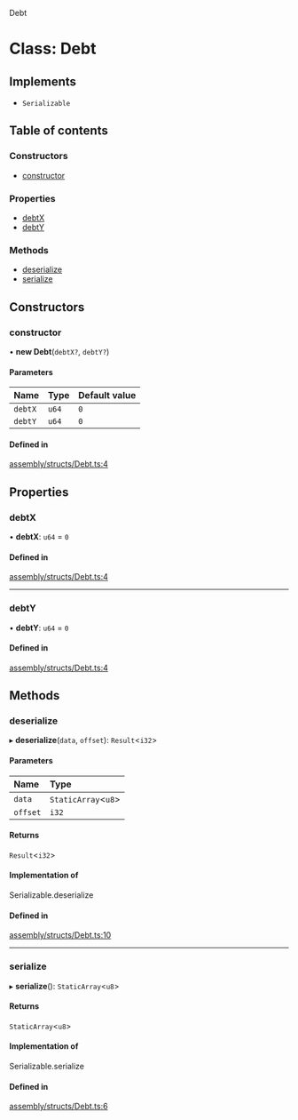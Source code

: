 Debt

# Class: Debt

## Implements

-   `Serializable`

## Table of contents

### Constructors

-   [constructor](Debt.md#constructor)

### Properties

-   [debtX](Debt.md#debtx)
-   [debtY](Debt.md#debty)

### Methods

-   [deserialize](Debt.md#deserialize)
-   [serialize](Debt.md#serialize)

## Constructors

### constructor

• **new Debt**(`debtX?`, `debtY?`)

#### Parameters

| Name    | Type  | Default value |
| :------ | :---- | :------------ |
| `debtX` | `u64` | `0`           |
| `debtY` | `u64` | `0`           |

#### Defined in

[assembly/structs/Debt.ts:4](https://github.com/dusaprotocol/v2.1/blob/b07cbb8/assembly/structs/Debt.ts#L4)

## Properties

### debtX

• **debtX**: `u64` = `0`

#### Defined in

[assembly/structs/Debt.ts:4](https://github.com/dusaprotocol/v2.1/blob/b07cbb8/assembly/structs/Debt.ts#L4)

---

### debtY

• **debtY**: `u64` = `0`

#### Defined in

[assembly/structs/Debt.ts:4](https://github.com/dusaprotocol/v2.1/blob/b07cbb8/assembly/structs/Debt.ts#L4)

## Methods

### deserialize

▸ **deserialize**(`data`, `offset`): `Result`<`i32`\>

#### Parameters

| Name     | Type                 |
| :------- | :------------------- |
| `data`   | `StaticArray`<`u8`\> |
| `offset` | `i32`                |

#### Returns

`Result`<`i32`\>

#### Implementation of

Serializable.deserialize

#### Defined in

[assembly/structs/Debt.ts:10](https://github.com/dusaprotocol/v2.1/blob/b07cbb8/assembly/structs/Debt.ts#L10)

---

### serialize

▸ **serialize**(): `StaticArray`<`u8`\>

#### Returns

`StaticArray`<`u8`\>

#### Implementation of

Serializable.serialize

#### Defined in

[assembly/structs/Debt.ts:6](https://github.com/dusaprotocol/v2.1/blob/b07cbb8/assembly/structs/Debt.ts#L6)
